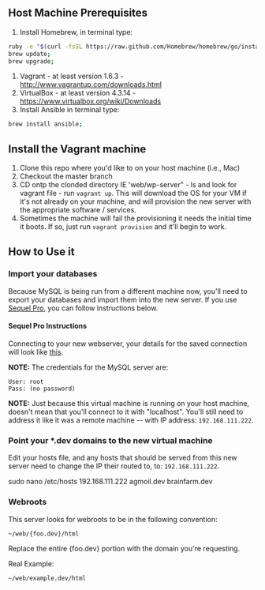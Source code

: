 ## Host Machine Prerequisites

1. Install Homebrew, in terminal type:
```bash
ruby -e "$(curl -fsSL https://raw.github.com/Homebrew/homebrew/go/install)";
brew update;
brew upgrade;
```
1. Vagrant - at least version 1.6.3 - http://www.vagrantup.com/downloads.html
1. VirtualBox - at least version 4.3.14 - https://www.virtualbox.org/wiki/Downloads
1. Install Ansible in terminal type:
```bash
brew install ansible;
```

## Install the Vagrant machine

1. Clone this repo where you'd like to on your host machine (i.e., Mac)
2. Checkout the master branch
3. CD ontp the clonded directory IE 'web/wp-server" - ls and look for vagrant file - run `vagrant up`.  This will download the OS for your VM if it's not already on your machine, and will provision the new server with the appropriate software / services.
4. Sometimes the machine will fail the provisioning it needs the initial time it boots.  If so, just run `vagrant provision` and it'll begin to work.

## How to Use it

### Import your databases

Because MySQL is being run from a different machine now, you'll need to export your databases and import them into the new server.  If you use [Sequel Pro](http://www.sequelpro.com/), you can follow instructions below.

#### Sequel Pro Instructions

Connecting to your new webserver, your details for the saved connection will look like [this](https://cloudup.com/cSZ7LaS37Tx).

**NOTE:** The credentials for the MySQL server are:

	User: root
	Pass: (no password)

**NOTE:** Just because this virtual machine is running on your host machine, doesn't mean that you'll connect to it with "localhost".  You'll still need to address it like it was a remote machine -- with IP address: `192.168.111.222`.


### Point your *.dev domains to the new virtual machine

Edit your hosts file, and any hosts that should be served from this new server need to change the IP their routed to, to: `192.168.111.222`.

sudo nano /etc/hosts
192.168.111.222 agmoil.dev brainfarm.dev

### Webroots

This server looks for webroots to be in the following convention:

	~/web/{foo.dev}/html

Replace the entire {foo.dev} portion with the domain you're requesting.

Real Example:

	~/web/example.dev/html

